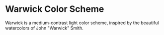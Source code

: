 # Warwick Color Scheme

Warwick is a medium-contrast light color scheme, inspired by the beautiful watercolors of John "Warwick" Smith.
